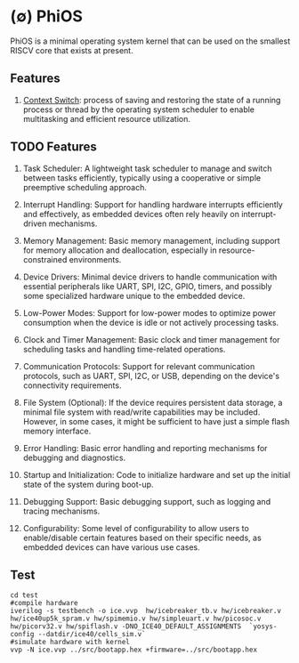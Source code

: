 # (∅) **Phi**OS

PhiOS is a minimal operating system kernel that can be used on the smallest RISCV core that exists at present.

## Features 

1. [Context Switch](/context_switch/): process of saving and restoring the state of a running process or thread by the operating system scheduler to enable multitasking and efficient resource utilization.

## TODO Features



1. Task Scheduler: A lightweight task scheduler to manage and switch between tasks efficiently, typically using a cooperative or simple preemptive scheduling approach.

2. Interrupt Handling: Support for handling hardware interrupts efficiently and effectively, as embedded devices often rely heavily on interrupt-driven mechanisms.

3. Memory Management: Basic memory management, including support for memory allocation and deallocation, especially in resource-constrained environments.

4. Device Drivers: Minimal device drivers to handle communication with essential peripherals like UART, SPI, I2C, GPIO, timers, and possibly some specialized hardware unique to the embedded device.

5. Low-Power Modes: Support for low-power modes to optimize power consumption when the device is idle or not actively processing tasks.

6. Clock and Timer Management: Basic clock and timer management for scheduling tasks and handling time-related operations.

7. Communication Protocols: Support for relevant communication protocols, such as UART, SPI, I2C, or USB, depending on the device's connectivity requirements.

8. File System (Optional): If the device requires persistent data storage, a minimal file system with read/write capabilities may be included. However, in some cases, it might be sufficient to have just a simple flash memory interface.

9. Error Handling: Basic error handling and reporting mechanisms for debugging and diagnostics.

10. Startup and Initialization: Code to initialize hardware and set up the initial state of the system during boot-up.

11. Debugging Support: Basic debugging support, such as logging and tracing mechanisms.

12. Configurability: Some level of configurability to allow users to enable/disable certain features based on their specific needs, as embedded devices can have various use cases.


## Test

```shell
cd test
#compile hardware
iverilog -s testbench -o ice.vvp  hw/icebreaker_tb.v hw/icebreaker.v hw/ice40up5k_spram.v hw/spimemio.v hw/simpleuart.v hw/picosoc.v hw/picorv32.v hw/spiflash.v -DNO_ICE40_DEFAULT_ASSIGNMENTS  `yosys-config --datdir/ice40/cells_sim.v`
#simulate hardware with kernel
vvp -N ice.vvp ../src/bootapp.hex +firmware=../src/bootapp.hex
```